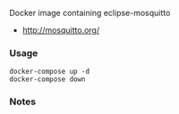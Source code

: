 Docker image containing eclipse-mosquitto
- http://mosquitto.org/

### Usage

```
docker-compose up -d
docker-compose down

```

### Notes

